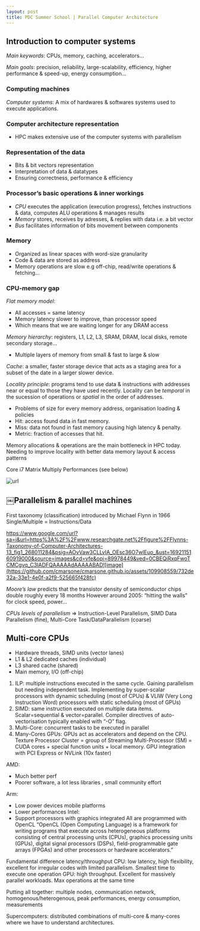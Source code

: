 ```yaml
---
layout: post
title: PDC Summer School | Parallel Computer Architecture
---
```


## Introduction to computer systems

*Main keywords*: CPUs, memory, caching, accelerators…

*Main goals*: precision, reliability, large-scalability, efficiency, higher performance & speed-up, energy consumption...

### Computing machines

*Computer systems*: A mix of hardwares & softwares systems used to execute applications.

### Computer architecture representation

- HPC makes extensive use of the computer systems with parallelism

### Representation of the data

- Bits & bit vectors representation
- Interpretation of data & datatypes
- Ensuring correctness, performance & efficiency

### Processor’s basic operations & inner workings

- *CPU* executes the application (execution progress), fetches instructions & data, computes ALU operations & manages results
- *Memory* stores, receives by adresses, & replies with data i.e. a bit vector
- *Bus* facilitates information of bits movement between components

### Memory 

- Organized as linear spaces with word-size granularity 
- Code & data are stored as address
- Memory operations are slow e.g off-chip, read/write operations & fetching...

### CPU-memory gap

*Flat memory model*:
- All accesses = same latency
- Memory latency slower to improve, than processor speed 
- Which means that we are waiting longer for any DRAM access

*Memory hierarchy*: registers, L1, L2, L3, SRAM, DRAM, local disks, remote secondary storage… 
- Multiple layers of memory from small & fast to large & slow

*Cache*: a smaller, faster storage device that acts as a staging area for a subset of the date in a larger slower device.

*Locality principle*: programs tend to use data & instructions with addresses near or equal to those they have used recently.
Locality can be *temporal* in the sucession of operations or *spatial* in the order of addresses.

- Problems of size for every memory address, organisation loading & policies
- Hit: access found data in fast memory.
- Miss: data not found in fast memory causing high latency & penalty.
- Metric: fraction of accesses that hit.

Memory allocations & operations are the main bottleneck in HPC today. Needing to improve locality with better data memory layout & access patterns

Core i7 Matrix Multiply Performances (see below)

![url](https://github.com/cmarsone/cmarsone.github.io/assets/109908559/3d6f5d42-19e0-4fe2-be25-8f15e9bbc712)

## ￼Parallelism & parallel machines

First taxonomy (classification) introduced by Michael Flynn in 1966
Single/Multiple = Instructions/Data

https://www.google.com/url?sa=i&url=https%3A%2F%2Fwww.researchgate.net%2Ffigure%2FFlynns-Taxonomy-of-Computer-Architectures-13_fig1_268011284&psig=AOvVaw3CLLvIA_OEsc36O7wlEuo_&ust=1692115160919000&source=images&cd=vfe&opi=89978449&ved=0CBEQjRxqFwoTCMCgvq_C3IADFQAAAAAdAAAAABAD![image](https://github.com/cmarsone/cmarsone.github.io/assets/109908559/732de32a-33e1-4e0f-a2f9-525665f428fc)

*Moore’s law* predicts that the transistor density of semiconductor chips double roughly every 18 months
However around 2005: “hitting the walls” for clock speed, power...

*CPUs levels of parallelism* => Instruction-Level Parallelism, SIMD Data Parallelism (fine), Multi-Core Task/DataParallelism (coarse)

## Multi-core CPUs

- Hardware threads, SIMD units (vector lanes)
- L1 & L2 dedicated caches (individual)
- L3 shared cache (shared)
- Main memory, I/O (off-chip)

1. ILP: multiple instructions executed in the same cycle. Gaining parallelism but needing independent task. Implementing by super-scalar processors with dynamic scheduling (most of CPUs) & VLIW (Very Long Instruction Word) processors with static scheduling (most of GPUs)
2. SIMD: same instruction executed on multiple data items. Scalar=sequential & vector=parallel. Compiler directives of auto-vectorisation typically enabled with “-O” flag.
3. Multi-Core: concurrent tasks to be executed in parallel
4. Many-Cores GPUs: GPUs act as accelerators and depend on the CPU. Texture Processor Cluster = group of Streaming Multi-Processor (SM) = CUDA cores + special function units + local memory. GPU integration with PCI Express or NVLink (10x faster)

AMD:
- Much better perf
- Poorer software, a lot less libraries , small community effort

Arm:
- Low power devices mobile platforms
- Lower performances
Intel:
- Support processors with graphics integrated
All are programmed with OpenCL
“OpenCL (Open Computing Language) is a framework for writing programs that execute across heterogeneous platforms consisting of central processing units (CPUs), graphics processing units (GPUs), digital signal processors (DSPs), field-programmable gate arrays (FPGAs) and other processors or hardware accelerators.”

Fundamental difference latency/throughput
CPU: low latency, high flexibility, excellent for irregular codes with limited parallelism. Smallest time to execute one operation
GPU: high throughput. Excellent for massively parallel workloads. Max operations at the same time

Putting all together: multiple nodes, communication network, homogenous/heterogenous, peak performances, energy consumption, measurements 

Supercomputers: distributed combinations of multi-core & many-cores where we have to understand architectures. 
